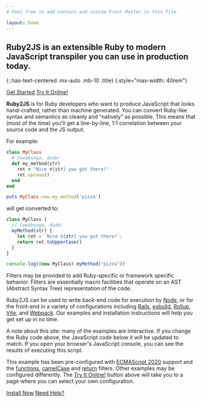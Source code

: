 ```yaml
---
# Feel free to add content and custom Front Matter to this file.

layout: home
---
```


## Ruby2JS is an extensible Ruby to modern JavaScript transpiler you can use in production today.
{:.has-text-centered .mx-auto .mb-10 .title}
{:style="max-width: 40rem"}

<button-group class="buttons is-centered mb-10">
  <a href="/docs" class="button is-info is-large has-mixed-case">Get Started</a>
  <a href="/demo" class="button is-warning is-large has-mixed-case">Try It Online!</a>
</button-group>

**Ruby2JS** is for Ruby developers who want to produce JavaScript that looks hand-crafted, rather than machine generated. You can convert Ruby-like syntax and semantics as cleanly and “natively” as possible. This means that (most of the time) you’ll get a line-by-line, 1:1 correlation between your source code and the JS output.

For example:

<div data-controller="ruby" data-options='{
  "eslevel": 2020,
  "filters": ["functions", "camelCase", "return"]
}'></div>

```ruby
class MyClass
  # Cowabunga, dude!
  def my_method(str)
    ret = "Nice #{str} you got there!"
    ret.upcase()
  end
end

puts MyClass.new.my_method('pizza')
```

will get converted to:

<div data-controller="js"></div>

```js
class MyClass {
  // Cowabunga, dude!
  myMethod(str) {
    let ret = `Nice ${str} you got there!`;
    return ret.toUpperCase()
  }
}

console.log((new MyClass).myMethod("pizza"))
```

<div data-controller="eval"></div>

Filters may be provided to add Ruby-specific or framework specific behavior. Filters are essentially macro facilities that operate on an AST (Abstract Syntax Tree) representation of the code.

Ruby2JS can be used to write back-end code for execution by
[Node](https://www.npmjs.com/package/@ruby2js/register), or for the front-end in a variety of configurations
including 
[Rails](/examples/rails/),
[esbuild](https://www.npmjs.com/package/@ruby2js/esbuild-plugin),
[Rollup](https://www.npmjs.com/package/@ruby2js/rollup-plugin),
[Vite](https://www.npmjs.com/package/@ruby2js/vite-plugin), and
[Webpack](https://www.npmjs.com/package/@ruby2js/webpack-loader).
Our examples and installation instructions will help you get set up in no time.

A note about this site: many of the examples are interactive.  If you change
the Ruby code above, the JavaScript code below it will be updated to match.
If you open your browser's JavaScript console, you can see the results of
executing this script.

This example has been pre-configured with [ECMAScript
2020](docs/eslevels#es2020-support) support and the
[functions](docs/filters/functions), [camelCase](docs/filters/camelCase) and
[return](docs/filters/return) filters.  Other examples may be configured
differently.  The [Try It Online!](/demo) button above will take you to a page
where you can select your own configuration.

<button-group class="buttons is-centered mt-12 mb-4">
  <a href="/docs" class="button is-info is-large has-mixed-case">Install Now</a>
  <a href="/docs/community/" class="button is-warning is-large has-mixed-case">Need Help?</a>
</button-group>
